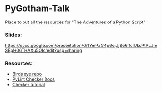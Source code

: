 # PyGotham-Talk
Place to put all the resources for "The Adventures of a Python Script"


### Slides:

https://docs.google.com/presentation/d/1YmPzG4p6ejUjSe6lfclUbsPtPLJmSEpH06THAXu5OIc/edit?usp=sharing

### Resources:

- [Birds eye repo](https://github.com/alexmojaki/birdseye)
- [PyLint Checker Docs](http://pylint.pycqa.org/en/latest/how_tos/custom_checkers.html#write-a-checker)
- [Checker tutorial](https://breadcrumbscollector.tech/writing-custom-checkers-for-pylint/)
